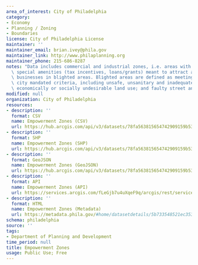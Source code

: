 ```yaml
---
area_of_interest: City of Philadelphia
category:
- Economy
- Planning / Zoning
- Boundaries
license: City of Philadelphia License
maintainer: ''
maintainer_email: brian.ivey@phila.gov
maintainer_link: http://www.philaplanning.org
maintainer_phone: 215-686-8287
notes: "Data includes commercial and industrial zones, i.e. areas with specific federal-granted\
  \ special amenities (tax incentives, loans/grants) meant to attract and support\
  \ businesses in blighted areas. Blighted areas are defined as meeting one of seven\
  \ city mandated criteria, including unsafe, unsanitary and inadequate conditions;\
  \ economically or socially undesirable land use; and faulty street and lot layout."
modified: null
organization: City of Philadelphia
resources:
- description: ''
  format: CSV
  name: Empowerment Zones (CSV)
  url: https://hub.arcgis.com/api/v3/datasets/78fa563815654742909159b53fa4b065_0/downloads/data?format=csv&spatialRefId=2272&where=1%3D1
- description: ''
  format: SHP
  name: Empowerment Zones (SHP)
  url: https://hub.arcgis.com/api/v3/datasets/78fa563815654742909159b53fa4b065_0/downloads/data?format=shp&spatialRefId=2272&where=1%3D1
- description: ''
  format: GeoJSON
  name: Empowerment Zones (GeoJSON)
  url: https://hub.arcgis.com/api/v3/datasets/78fa563815654742909159b53fa4b065_0/downloads/data?format=geojson&spatialRefId=4326&where=1%3D1
- description: ''
  format: API
  name: Empowerment Zones (API)
  url: https://services.arcgis.com/fLeGjb7u4uXqeF9q/arcgis/rest/services/Empowerment_Zones/FeatureServer/0/query?outFields=*&where=1%3D1
- description: ''
  format: HTML
  name: Empowerment Zones (Metadata)
  url: https://metadata.phila.gov/#home/datasetdetails/5b733548521ec353db055db9/representationdetails/5b73354e521ec353db055dc9/
schema: philadelphia
source: ''
tags:
- Department of Planning and Development
time_period: null
title: Empowerment Zones
usage: Public Use; Free
---
```

